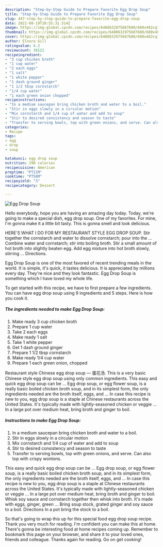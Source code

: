 ```yaml
---
description: "Step-by-Step Guide to Prepare Favorite Egg Drop Soup"
title: "Step-by-Step Guide to Prepare Favorite Egg Drop Soup"
slug: 447-step-by-step-guide-to-prepare-favorite-egg-drop-soup
date: 2021-08-19T10:55:31.514Z
image: https://img-global.cpcdn.com/recipes/6488632975687680/680x482cq70/egg-drop-soup-recipe-main-photo.jpg
thumbnail: https://img-global.cpcdn.com/recipes/6488632975687680/680x482cq70/egg-drop-soup-recipe-main-photo.jpg
cover: https://img-global.cpcdn.com/recipes/6488632975687680/680x482cq70/egg-drop-soup-recipe-main-photo.jpg
author: Elnora Gill
ratingvalue: 4.2
reviewcount: 38122
recipeingredient:
- "3 cup chicken broth"
- "1 cup water"
- "2 each eggs"
- "1 salt"
- "1 white pepper"
- "1 dash ground ginger"
- "1 1/2 tbsp cornstarch"
- "1/4 cup water"
- "1 each green onion chopped"
recipeinstructions:
- "In a medium saucepan bring chicken broth and water to a boil."
- "Stir in eggs slowly in a circular motion"
- "Mix cornstarch and 1/4 cup of water and add to soup"
- "Stir to desired consistency and season to taste"
- "Transfer to serving bowls, top with green onions, and serve. Can also top with crispy wontons."
categories:
- Recipe
tags:
- egg
- drop
- soup

katakunci: egg drop soup 
nutrition: 290 calories
recipecuisine: American
preptime: "PT21M"
cooktime: "PT58M"
recipeyield: "3"
recipecategory: Dessert

---
```



![Egg Drop Soup](https://img-global.cpcdn.com/recipes/6488632975687680/680x482cq70/egg-drop-soup-recipe-main-photo.jpg)

Hello everybody, hope you are having an amazing day today. Today, we're going to make a special dish, egg drop soup. One of my favorites. For mine, I'm gonna make it a little bit tasty. This is gonna smell and look delicious.

HERE&#39;S WHAT I DO FOR MY RESTAURANT STYLE EGG DROP SOUP. Stir together the cornstarch and water to dissolve cornstarch; pour into the … Combine water and cornstarch; stir into boiling broth. Stir a small amount of hot broth into slightly beaten egg. Add egg mixture into hot broth slowly, stirring … Directions.

Egg Drop Soup is one of the most favored of recent trending meals in the world. It is simple, it's quick, it tastes delicious. It is appreciated by millions every day. They're nice and they look fantastic. Egg Drop Soup is something which I have loved my whole life.


To get started with this recipe, we have to first prepare a few ingredients. You can have egg drop soup using 9 ingredients and 5 steps. Here is how you cook it.

<!--inarticleads1-->

##### The ingredients needed to make Egg Drop Soup:

1. Make ready 3 cup chicken broth
1. Prepare 1 cup water
1. Take 2 each eggs
1. Make ready 1 salt
1. Take 1 white pepper
1. Get 1 dash ground ginger
1. Prepare 1 1/2 tbsp cornstarch
1. Make ready 1/4 cup water
1. Prepare 1 each green onion, chopped


Restaurant style Chinese egg drop soup — 蛋花汤. This is a very basic Chinese style egg drop soup using only common ingredients. This easy and quick egg drop soup can be … Egg drop soup, or egg flower soup, is a really basic boiled chicken broth soup, and in its simplest form, the only ingredients needed are the broth itself, eggs, and … In case this recipe is new to you, egg drop soup is a staple at Chinese restaurants across the United States. It&#39;s typically made with lightly-seasoned chicken or veggie … In a large pot over medium heat, bring broth and ginger to boil. 

<!--inarticleads2-->

##### Instructions to make Egg Drop Soup:

1. In a medium saucepan bring chicken broth and water to a boil.
1. Stir in eggs slowly in a circular motion
1. Mix cornstarch and 1/4 cup of water and add to soup
1. Stir to desired consistency and season to taste
1. Transfer to serving bowls, top with green onions, and serve. Can also top with crispy wontons.


This easy and quick egg drop soup can be … Egg drop soup, or egg flower soup, is a really basic boiled chicken broth soup, and in its simplest form, the only ingredients needed are the broth itself, eggs, and … In case this recipe is new to you, egg drop soup is a staple at Chinese restaurants across the United States. It&#39;s typically made with lightly-seasoned chicken or veggie … In a large pot over medium heat, bring broth and ginger to boil. Whisk soy sauce and cornstarch together then whisk into broth. It&#39;s made with eggs, ginger, green … Bring soup stock, grated ginger and soy sauce to a boil. Directions In a pot bring the stock to a boil. 

So that's going to wrap this up for this special food egg drop soup recipe. Thank you very much for reading. I'm confident you can make this at home. There's gonna be interesting food at home recipes coming up. Remember to bookmark this page on your browser, and share it to your loved ones, friends and colleague. Thanks again for reading. Go on get cooking!
